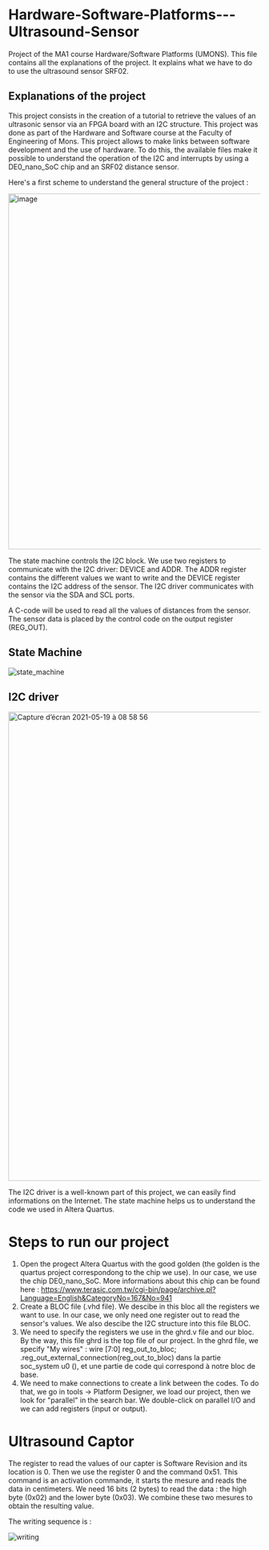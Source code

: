 # Hardware-Software-Platforms---Ultrasound-Sensor
Project of the MA1 course Hardware/Software Platforms (UMONS).
This file contains all the explanations of the project. It explains what we have to do to use the ultrasound sensor SRF02.

## Explanations of the project
This project consists in the creation of a tutorial to retrieve the values of an ultrasonic sensor via an FPGA board with an I2C structure. This project was done as part of the Hardware and Software course at the Faculty of Engineering of Mons. This project allows to make links between software development and the use of hardware. 
To do this, the available files make it possible to understand the operation of the I2C and interrupts by using a DE0_nano_SoC chip and an SRF02 distance sensor.</div>

Here's a first scheme to understand the general structure of the project :

<img width="710" alt="image" src="https://user-images.githubusercontent.com/83776433/117567011-3c7a8480-b0ba-11eb-8c25-865353123c6c.png">

The state machine controls the I2C block. We use two registers to communicate with the I2C driver: DEVICE and ADDR. The ADDR register contains the different values we want to write and the DEVICE register contains the I2C address of the sensor. The I2C driver communicates with the sensor via the SDA and SCL ports.

A C-code will be used to read all the values of distances from the sensor. The sensor data is placed by the control code on the output register (REG_OUT).

## State Machine

![state_machine](https://user-images.githubusercontent.com/83776433/118777762-b31d3c00-b889-11eb-9ba2-e7d045827434.png)


## I2C driver

<img width="936" alt="Capture d’écran 2021-05-19 à 08 58 56" src="https://user-images.githubusercontent.com/83776433/118769426-73058b80-b880-11eb-9404-ce4b8b5c0674.png">

The I2C driver is a well-known part of this project, we can easily find informations on the Internet. The state machine helps us to understand the code we used in Altera Quartus.


# Steps to run our project
1. Open the progect Altera Quartus with the good golden (the golden is the quartus project correspondong to the chip we use). In our case, we use the chip DE0_nano_SoC. More informations about this chip can be found here : https://www.terasic.com.tw/cgi-bin/page/archive.pl?Language=English&CategoryNo=167&No=941
2. Create a BLOC file (.vhd file). We descibe in this bloc all the registers we want to use. In our case, we only need one register out to read the sensor's values. We also descibe the I2C structure into this file BLOC.
3. We need to specify the registers we use in the ghrd.v file and our bloc. By the way, this file ghrd is the top file of our project. In the ghrd file, we specify "My wires" : wire [7:0] reg_out_to_bloc; .reg_out_external_connection(reg_out_to_bloc) dans la partie soc_system u0 (), et une partie de code qui correspond à notre bloc de base.
4. We need to make connections to create a link between the codes. To do that, we go in tools -> Platform Designer, we load our project, then we look for "parallel" in the search bar. We double-click on parallel I/O and we can add registers (input or output).


# Ultrasound Captor

The register to read the values of our capter is Software Revision and its location is 0. Then we use the register 0 and the command 0x51. This command is an activation commande, it starts the mesure and reads the data in centimeters. We need 16 bits (2 bytes) to read the data : the high byte (0x02) and the lower byte (0x03). We combine these two mesures to obtain the resulting value.

The writing sequence is : 


![writing](https://user-images.githubusercontent.com/83776433/118824406-1de66b80-b8ba-11eb-8e38-000f55f64f75.png)

